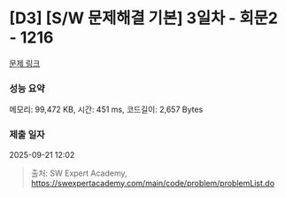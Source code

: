 # [D3] [S/W 문제해결 기본] 3일차 - 회문2 - 1216 

[문제 링크](https://swexpertacademy.com/main/code/problem/problemDetail.do?contestProbId=AV14Rq5aABUCFAYi) 

### 성능 요약

메모리: 99,472 KB, 시간: 451 ms, 코드길이: 2,657 Bytes

### 제출 일자

2025-09-21 12:02



> 출처: SW Expert Academy, https://swexpertacademy.com/main/code/problem/problemList.do